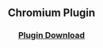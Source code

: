 <h2 align="center">Chromium Plugin</h2>

<h3 align="center"><a href="https://minhaskamal.github.io/DownGit/#/home?url=https://github.com/DiscordCSL/DiscordCSL/blob/main/plugins/chromium-mv3">Plugin Download</a></h3>
